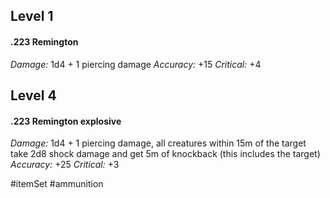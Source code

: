 ## Level 1

#### .223 Remington

*Damage:* 1d4 + 1 piercing damage
*Accuracy:* +15
*Critical:* +4

## Level 4

#### .223 Remington explosive

*Damage:* 1d4 + 1 piercing damage, all creatures within 15m of the target take 2d8 shock damage and get 5m of knockback (this includes the target)
*Accuracy:* +25
*Critical:* +3

#itemSet #ammunition 